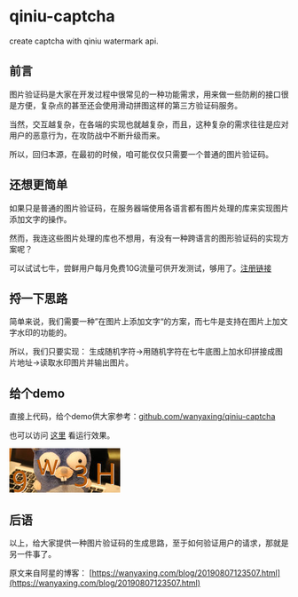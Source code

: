 # qiniu-captcha
create captcha with qiniu watermark api.

## 前言
图片验证码是大家在开发过程中很常见的一种功能需求，用来做一些防刷的接口很是方便，复杂点的甚至还会使用滑动拼图这样的第三方验证码服务。

当然，交互越复杂，在各端的实现也就越复杂，而且，这种复杂的需求往往是应对用户的恶意行为，在攻防战中不断升级而来。

所以，回归本源，在最初的时候，咱可能仅仅只需要一个普通的图片验证码。

## 还想更简单
如果只是普通的图片验证码，在服务器端使用各语言都有图片处理的库来实现图片添加文字的操作。

然而，我连这些图片处理的库也不想用，有没有一种跨语言的图形验证码的实现方案呢？

可以试试七牛，尝鲜用户每月免费10G流量可供开发测试，够用了。[注册链接](https://portal.qiniu.com/signup?code=1hhfqvcosruxe)

## 捋一下思路
简单来说，我们需要一种”在图片上添加文字“的方案，而七牛是支持在图片上加文字水印的功能的。

所以，我们只要实现： 生成随机字符->用随机字符在七牛底图上加水印拼接成图片地址->读取水印图片并输出图片。


## 给个demo
直接上代码，给个demo供大家参考：[github.com/wanyaxing/qiniu-captcha](https://github.com/wanyaxing/qiniu-captcha)

也可以访问 [这里](https://wanyaxing.com/yzm/) 看运行效果。

![](./cap_demo.jpeg)

## 后语
以上，给大家提供一种图片验证码的生成思路，至于如何验证用户的请求，那就是另一件事了。

原文来自阿星的博客： [https://wanyaxing.com/blog/20190807123507.html](https://wanyaxing.com/blog/20190807123507.html)
